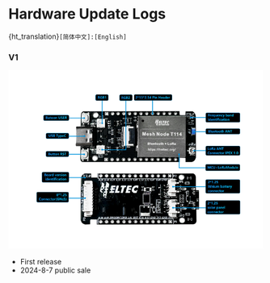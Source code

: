 # Hardware Update Logs
{ht_translation}`[简体中文]:[English]`

### V1

![](img/hardware_update_log/01.png)

- First release
- 2024-8-7 public sale
